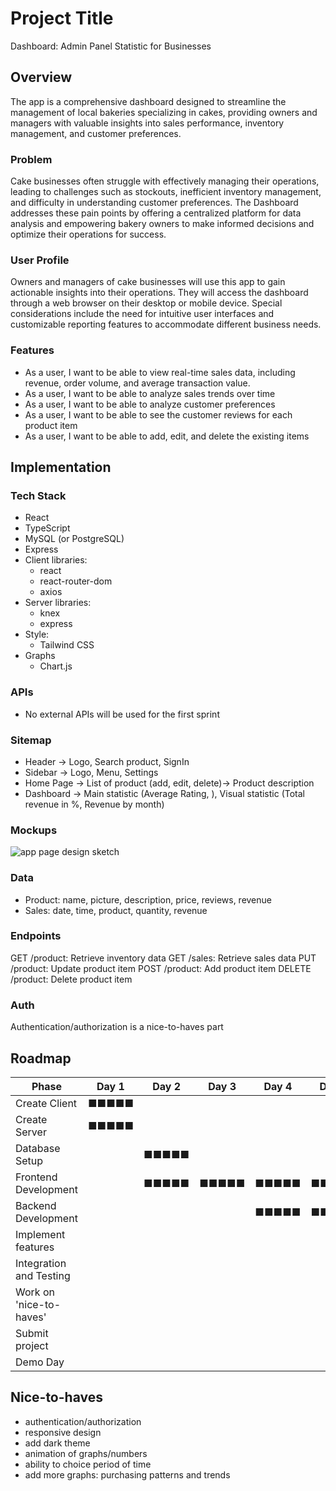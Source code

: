 # Project Title
Dashboard: Admin Panel Statistic for Businesses

## Overview

 The app is a comprehensive dashboard designed to streamline the management of local bakeries specializing in cakes, providing owners and managers with valuable insights into sales performance, inventory management, and customer preferences.

### Problem

Cake businesses often struggle with effectively managing their operations, leading to challenges such as stockouts, inefficient inventory management, and difficulty in understanding customer preferences. The Dashboard addresses these pain points by offering a centralized platform for data analysis and empowering bakery owners to make informed decisions and optimize their operations for success.

### User Profile

Owners and managers of cake businesses will use this app to gain actionable insights into their operations. They will access the dashboard through a web browser on their desktop or mobile device. Special considerations include the need for intuitive user interfaces and customizable reporting features to accommodate different business needs.

### Features

- As a user, I want to be able to view real-time sales data, including revenue, order volume, and average transaction value. 
- As a user, I want to be able to analyze sales trends over time
- As a user, I want to be able to analyze customer preferences
- As a user, I want to be able to see the customer reviews for each product item
- As a user, I want to be able to add, edit, and delete the existing items


## Implementation

### Tech Stack

- React
- TypeScript
- MySQL (or PostgreSQL)
- Express
- Client libraries: 
    - react
    - react-router-dom
    - axios
- Server libraries:
    - knex
    - express
- Style:
    - Tailwind CSS
- Graphs
    - Chart.js

### APIs

- No external APIs will be used for the first sprint

### Sitemap
- Header -> Logo, Search product, SignIn
- Sidebar -> Logo, Menu, Settings
- Home Page -> List of product (add, edit, delete)-> Product description
- Dashboard  -> Main statistic (Average Rating, ), Visual statistic (Total revenue in %, Revenue by month)

### Mockups

![app page design sketch]("C:\Users\Anna\Desktop\BrainStation\Projects\Capstone\anna-karlova-dashboard-project\assets\Mockup.jpeg")

### Data

- Product: name, picture, description, price, reviews, revenue
- Sales: date, time, product, quantity, revenue

### Endpoints

GET /product: Retrieve inventory data
GET /sales: Retrieve sales data
PUT /product: Update product item
POST /product: Add product item
DELETE /product: Delete product item

### Auth

Authentication/authorization is a nice-to-haves part 

## Roadmap

| Phase                    | Day 1 | Day 2 | Day 3 | Day 4 | Day 5 | Day 6 | Day 7 | Day 8 | Day 9 | Day 10 | Day 11 |
|--------------------------|-------|-------|-------|-------|-------|-------|-------|-------|-------|--------|--------|
| Create Client            | ■■■■■ |       |       |       |       |       |       |       |       |        |        |
| Create Server            | ■■■■■ |       |       |       |       |       |       |       |       |        |        |
| Database Setup           |       | ■■■■■ |       |       |       |       |       |       |       |        |        |
| Frontend Development     |       | ■■■■■ | ■■■■■ | ■■■■■ | ■■■■■ |       |       |       |       |        |        |
| Backend Development      |       |       |       | ■■■■■ | ■■■■■ | ■■■■■ |       |       |       |        |        |
| Implement features       |       |       |       |       |       | ■■■■■ | ■■■■■ | ■■■■■ |       |        |        |
| Integration and Testing  |       |       |       |       |       |       |       |       | ■■■■■ |        |        |
| Work on  'nice-to-haves' |       |       |       |       |       |       |       |       | ■■■■■ | ■■■■■■ |        |
| Submit project           |       |       |       |       |       |       |       |       |       | ■■■■■■ |        |
| Demo Day                 |       |       |       |       |       |       |       |       |       |        | ■■■■■■ |


## Nice-to-haves

- authentication/authorization
- responsive design
- add dark theme
- animation of graphs/numbers
- ability to choice period of time
- add more graphs: purchasing patterns and trends

